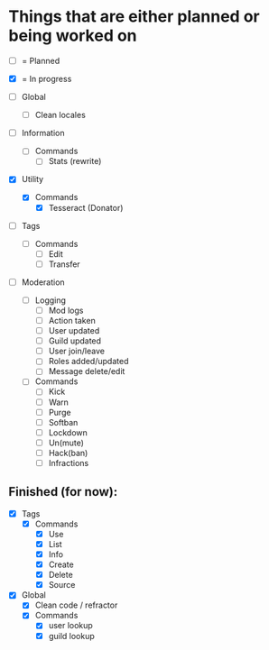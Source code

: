 # Things that are either planned or being worked on
- [ ] = Planned
- [x] = In progress

- [ ] Global
    - [ ] Clean locales
- [ ] Information
    - [ ] Commands
        - [ ] Stats (rewrite)
- [x] Utility
    - [x] Commands
        - [x] Tesseract (Donator)
- [ ] Tags
    - [ ] Commands
        - [ ] Edit
        - [ ] Transfer
- [ ] Moderation
    - [ ] Logging
        - [ ] Mod logs
        - [ ] Action taken
        - [ ] User updated
        - [ ] Guild updated
        - [ ] User join/leave
        - [ ] Roles added/updated
        - [ ] Message delete/edit
    - [ ] Commands
        - [ ] Kick
        - [ ] Warn
        - [ ] Purge
        - [ ] Softban
        - [ ] Lockdown
        - [ ] Un(mute)
        - [ ] Hack(ban)
        - [ ] Infractions

## Finished (for now):
- [x] Tags
    - [x] Commands
        - [x] Use
        - [x] List
        - [x] Info
        - [x] Create
        - [x] Delete
        - [x] Source
- [x] Global
    - [x] Clean code / refractor
    - [x] Commands
        - [x] user lookup 
        - [x] guild lookup